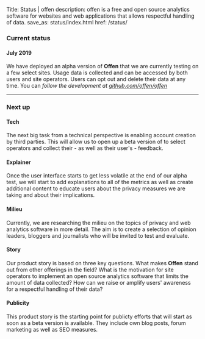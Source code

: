 Title: Status | offen
description: offen is a free and open source analytics software for websites and web applications that allows respectful handling of data.
save_as: status/index.html
href: /status/

### Current status

#### July 2019
We have deployed an alpha version of __Offen__ that we are currently testing on a few select sites. Usage data is collected and can be accessed by both users and site operators. Users can opt out and delete their data at any time. You can *follow the development at [github.com/offen/offen](https://github.com/offen/offen)*

---

### Next up

#### Tech
The next big task from a technical perspective is enabling account creation by third parties. This will allow us to open up a beta version of to select operators and collect their - as well as their user's - feedback.

#### Explainer

Once the user interface starts to get less volatile at the end of our alpha test, we will start to add explanations to all of the metrics as well as create additional content to educate users about the privacy measures we are taking and about their implications.

#### Milieu

Currently, we are researching the milieu on the topics of privacy and web analytics software in more detail. The aim is to create a selection of opinion leaders, bloggers and journalists who will be invited to test and evaluate.

#### Story

Our product story is based on three key questions. What makes __Offen__ stand out from other offerings in the field? What is the motivation for site operators to implement an open source analytics software that limits the amount of data collected? How can we raise or amplify users' awareness for a respectful handling of their data?

#### Publicity

This product story is the starting point for publicty efforts that will start as soon as a beta version is available. They include own blog posts, forum marketing as well as SEO measures.
